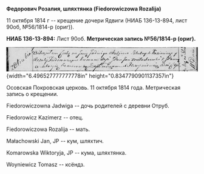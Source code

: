 **Федорович Розалия, шляхтянка (Fiedorowiczowa Rozalija)**

11 октября 1814 г -- крещение дочери Ядвиги (НИАБ 136-13-894, лист 90об,
№56/1814-р (ориг)).

**НИАБ 136-13-894:** Лист 90об. **Метрическая запись №56/1814-р
(ориг).**

![](./media/8b735cde373e8450a64e101569dd15918bf757f4.png){width="6.496527777777778in"
height="0.8347790901137357in"}

Осовская Покровская церковь. 11 октября 1814 года. Метрическая запись о
крещении.

Fiedorowiczowna Jadwiga -- дочь родителей с деревни Отруб.

Fiedorowicz Kazimerz -- отец.

Fiedorowiczowa Rozalija -- мать.

Małachowski Jan, JP -- кум, шляхтич.

Komarowska Wiktoryja, JP -- кума, шляхтянка.

Woyniewicz Tomasz -- ксёндз.
